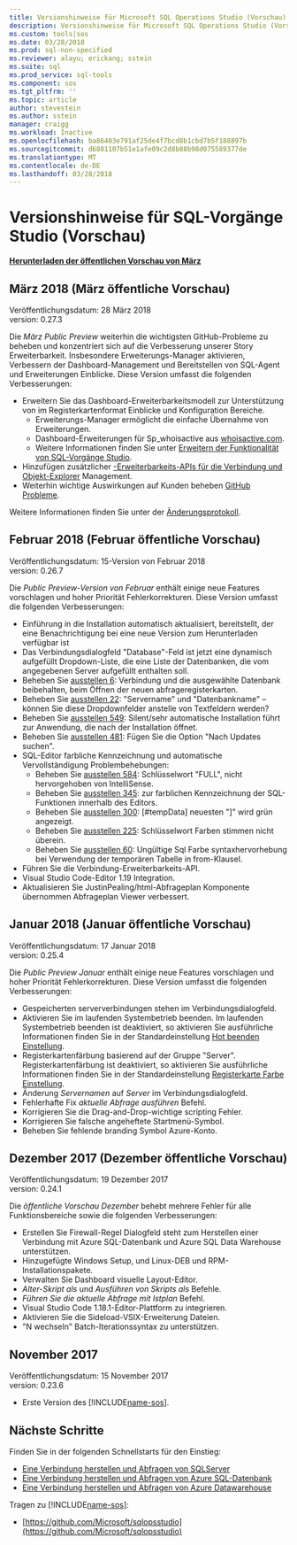 ```yaml
---
title: Versionshinweise für Microsoft SQL Operations Studio (Vorschau) | Microsoft Docs
description: Versionshinweise für Microsoft SQL Operations Studio (Vorschau)
ms.custom: tools|sos
ms.date: 03/28/2018
ms.prod: sql-non-specified
ms.reviewer: alayu; erickang; sstein
ms.suite: sql
ms.prod_service: sql-tools
ms.component: sos
ms.tgt_pltfrm: ''
ms.topic: article
author: stevestein
ms.author: sstein
manager: craigg
ms.workload: Inactive
ms.openlocfilehash: ba86403e791af25de4f7bcd8b1cbd7b5f188897b
ms.sourcegitcommit: d6881107b51e1afe09c2d8b88b98d075589377de
ms.translationtype: MT
ms.contentlocale: de-DE
ms.lasthandoff: 03/28/2018
---
```

# <a name="sql-operations-studio-preview-release-notes"></a>Versionshinweise für SQL-Vorgänge Studio (Vorschau)

**[Herunterladen der öffentlichen Vorschau von März](download.md)**

## <a name="march-2018-march-public-preview"></a>März 2018 (März öffentliche Vorschau)

Veröffentlichungsdatum: 28 März 2018  
version: 0.27.3

Die *März Public Preview* weiterhin die wichtigsten GitHub-Probleme zu beheben und konzentriert sich auf die Verbesserung unserer Story Erweiterbarkeit. Insbesondere Erweiterungs-Manager aktivieren, Verbessern der Dashboard-Management und Bereitstellen von SQL-Agent und Erweiterungen Einblicke. Diese Version umfasst die folgenden Verbesserungen:

- Erweitern Sie das Dashboard-Erweiterbarkeitsmodell zur Unterstützung von im Registerkartenformat Einblicke und Konfiguration Bereiche.
   - Erweiterungs-Manager ermöglicht die einfache Übernahme von Erweiterungen.
   - Dashboard-Erweiterungen für Sp_whoisactive aus [whoisactive.com](http://www.whoisactive.com).
   - Weitere Informationen finden Sie unter [Erweitern der Funktionalität von SQL-Vorgänge Studio](extensions.md).
- Hinzufügen zusätzlicher [-Erweiterbarkeits-APIs für die Verbindung und Objekt-Explorer](https://github.com/Microsoft/sqlopsstudio/wiki/Extensibility-API) Management.
- Weiterhin wichtige Auswirkungen auf Kunden beheben [GitHub Probleme](https://github.com/Microsoft/sqlopsstudio/issues).

Weitere Informationen finden Sie unter der [Änderungsprotokoll](https://github.com/Microsoft/sqlopsstudio/blob/master/CHANGELOG.md).


## <a name="february-2018-february-public-preview"></a>Februar 2018 (Februar öffentliche Vorschau)

Veröffentlichungsdatum: 15-Version von Februar 2018  
version: 0.26.7

Die *Public Preview-Version von Februar* enthält einige neue Features vorschlagen und hoher Priorität Fehlerkorrekturen. Diese Version umfasst die folgenden Verbesserungen:

- Einführung in die Installation automatisch aktualisiert, bereitstellt, der eine Benachrichtigung bei eine neue Version zum Herunterladen verfügbar ist 
- Das Verbindungsdialogfeld "Database"-Feld ist jetzt eine dynamisch aufgefüllt Dropdown-Liste, die eine Liste der Datenbanken, die vom angegebenen Server aufgefüllt enthalten soll.
- Beheben Sie [ausstellen 6](https://github.com/Microsoft/sqlopsstudio/issues/6): Verbindung und die ausgewählte Datenbank beibehalten, beim Öffnen der neuen abfrageregisterkarten.
- Beheben Sie [ausstellen 22](https://github.com/Microsoft/sqlopsstudio/issues/22): "Servername" und "Datenbankname" – können Sie diese Dropdownfelder anstelle von Textfeldern werden?
- Beheben Sie [ausstellen 549](https://github.com/Microsoft/sqlopsstudio/issues/549): Silent/sehr automatische Installation führt zur Anwendung, die nach der Installation öffnet.
- Beheben Sie [ausstellen 481](https://github.com/Microsoft/sqlopsstudio/issues/481): Fügen Sie die Option "Nach Updates suchen".
- SQL-Editor farbliche Kennzeichnung und automatische Vervollständigung Problembehebungen:
   - Beheben Sie [ausstellen 584](https://github.com/Microsoft/sqlopsstudio/issues/584): Schlüsselwort "FULL", nicht hervorgehoben von IntelliSense.
   - Beheben Sie [ausstellen 345](https://github.com/Microsoft/sqlopsstudio/issues/345): zur farblichen Kennzeichnung der SQL-Funktionen innerhalb des Editors.
   - Beheben Sie [ausstellen 300](https://github.com/Microsoft/sqlopsstudio/issues/300): [#tempData] neuesten "]" wird grün angezeigt.
   - Beheben Sie [ausstellen 225](https://github.com/Microsoft/sqlopsstudio/issues/225): Schlüsselwort Farben stimmen nicht überein.
   - Beheben Sie [ausstellen 60](https://github.com/Microsoft/sqlopsstudio/issues/60): Ungültige Sql Farbe syntaxhervorhebung bei Verwendung der temporären Tabelle in from-Klausel.
- Führen Sie die Verbindung-Erweiterbarkeits-API.
- Visual Studio Code-Editor 1.19 Integration.
- Aktualisieren Sie JustinPealing/html-Abfrageplan Komponente übernommen Abfrageplan Viewer verbessert.


## <a name="january-2018-january-public-preview"></a>Januar 2018 (Januar öffentliche Vorschau)

Veröffentlichungsdatum: 17 Januar 2018  
version: 0.25.4

Die *Public Preview Januar* enthält einige neue Features vorschlagen und hoher Priorität Fehlerkorrekturen. Diese Version umfasst die folgenden Verbesserungen:

- Gespeicherten serververbindungen stehen im Verbindungsdialogfeld.
- Aktivieren Sie im laufenden Systembetrieb beenden. Im laufenden Systembetrieb beenden ist deaktiviert, so aktivieren Sie ausführliche Informationen finden Sie in der Standardeinstellung [Hot beenden Einstellung](settings.md#hot-exit).
- Registerkartenfärbung basierend auf der Gruppe "Server". Registerkartenfärbung ist deaktiviert, so aktivieren Sie ausführliche Informationen finden Sie in der Standardeinstellung [Registerkarte Farbe Einstellung](settings.md#tab-color).
- Änderung *Servernamen* auf *Server* im Verbindungsdialogfeld.
- Fehlerhafte Fix *aktuelle Abfrage ausführen* Befehl.
- Korrigieren Sie die Drag-and-Drop-wichtige scripting Fehler.
- Korrigieren Sie falsche angeheftete Startmenü-Symbol.
- Beheben Sie fehlende branding Symbol Azure-Konto.


## <a name="december-2017-december-public-preview"></a>Dezember 2017 (Dezember öffentliche Vorschau)

Veröffentlichungsdatum: 19 Dezember 2017  
version: 0.24.1

Die *öffentliche Vorschau Dezember* behebt mehrere Fehler für alle Funktionsbereiche sowie die folgenden Verbesserungen:

- Erstellen Sie Firewall-Regel Dialogfeld steht zum Herstellen einer Verbindung mit Azure SQL-Datenbank und Azure SQL Data Warehouse unterstützen.
- Hinzugefügte Windows Setup, und Linux-DEB und RPM-Installationspakete.
- Verwalten Sie Dashboard visuelle Layout-Editor.
- *Alter-Skript als* und *Ausführen von Skripts als* Befehle.
- *Führen Sie die aktuelle Abfrage mit Istplan* Befehl.
- Visual Studio Code 1.18.1-Editor-Plattform zu integrieren.
- Aktivieren Sie die Sideload-VSIX-Erweiterung Dateien.
- "N wechseln" Batch-Iterationssyntax zu unterstützen.


## <a name="november-2017"></a>November 2017

Veröffentlichungsdatum: 15 November 2017  
version: 0.23.6

- Erste Version des [!INCLUDE[name-sos](../includes/name-sos-short.md)].


## <a name="next-steps"></a>Nächste Schritte

Finden Sie in der folgenden Schnellstarts für den Einstieg:
- [Eine Verbindung herstellen und Abfragen von SQLServer](quickstart-sql-server.md)
- [Eine Verbindung herstellen und Abfragen von Azure SQL-Datenbank](quickstart-sql-database.md)
- [Eine Verbindung herstellen und Abfragen von Azure Datawarehouse](quickstart-sql-dw.md)

Tragen zu [!INCLUDE[name-sos](../includes/name-sos-short.md)]:
- [https://github.com/Microsoft/sqlopsstudio](https://github.com/Microsoft/sqlopsstudio)
